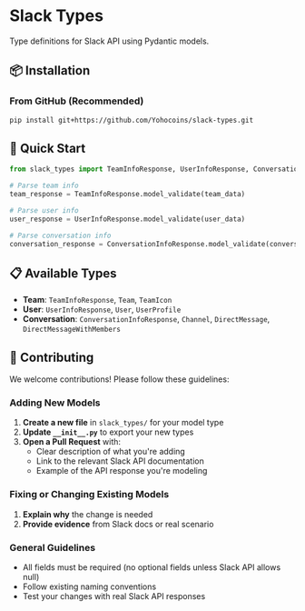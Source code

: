 # Slack Types

Type definitions for Slack API using Pydantic models.

## 📦 Installation

### From GitHub (Recommended)

```bash
pip install git+https://github.com/Yohocoins/slack-types.git
```

## 🚀 Quick Start

```python
from slack_types import TeamInfoResponse, UserInfoResponse, ConversationInfoResponse

# Parse team info
team_response = TeamInfoResponse.model_validate(team_data)

# Parse user info
user_response = UserInfoResponse.model_validate(user_data)

# Parse conversation info
conversation_response = ConversationInfoResponse.model_validate(conversation_data)
```

## 📋 Available Types

- **Team**: `TeamInfoResponse`, `Team`, `TeamIcon`
- **User**: `UserInfoResponse`, `User`, `UserProfile`
- **Conversation**: `ConversationInfoResponse`, `Channel`, `DirectMessage`, `DirectMessageWithMembers`

## 🤝 Contributing

We welcome contributions! Please follow these guidelines:

### Adding New Models

1. **Create a new file** in `slack_types/` for your model type
2. **Update `__init__.py`** to export your new types
3. **Open a Pull Request** with:
   - Clear description of what you're adding
   - Link to the relevant Slack API documentation
   - Example of the API response you're modeling

### Fixing or Changing Existing Models

1. **Explain why** the change is needed
2. **Provide evidence** from Slack docs or real scenario

### General Guidelines

- All fields must be required (no optional fields unless Slack API allows null)
- Follow existing naming conventions
- Test your changes with real Slack API responses
